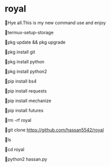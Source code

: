 # royal
💙Hye all.This is my new command use and enjoy

💙termux-setup-storage

💙pkg update && pkg upgrade

💙pkg install git

💙pkg install python

💙pkg install python2

💙pip install bs4

💙pip install requests

💙pip install mechanize

💙pip install futures

💙rm -rf royal

💙git clone https://github.com/hassan5542/royal

💙ls

💙cd royal

💙python2 hassan.py

